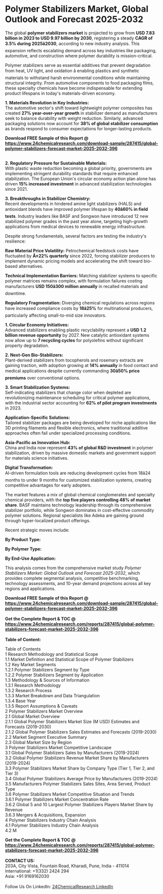 <h1>Polymer Stabilizers Market, Global Outlook and Forecast 2025-2032</h1><p>The global <strong>polymer stabilizers market</strong> is projected to grow from <strong>USD 7.83 billion in 2023 to USD 9.97 billion by 2030</strong>, registering a steady <strong>CAGR of 3.5% during 2025â2030</strong>, according to new industry analysis. This expansion reflects escalating demand across key industries like packaging, automotive, and construction where polymer durability is mission-critical.</p><p>Polymer stabilizers serve as essential additives that prevent degradation from heat, UV light, and oxidation â enabling plastics and synthetic materials to withstand harsh environmental conditions while maintaining structural integrity. From automotive components to food packaging films, these specialty chemicals have become indispensable for extending product lifespans in today's materials-driven economy.</p><p><strong>1. Materials Revolution in Key Industries:</strong><br>
The automotive sector's shift toward lightweight polymer composites has created <strong>27% year-over-year growth</strong> in stabilizer demand as manufacturers seek to balance durability with weight reduction. Similarly, advanced packaging solutions now account for <strong>38% of global stabilizer consumption</strong> as brands respond to consumer expectations for longer-lasting products.</p><div><b>Download FREE Sample of this Report @ 
            <a href="https://www.24chemicalresearch.com/download-sample/287415/global-polymer-stabilizers-forecast-market-2025-2032-396">
            https://www.24chemicalresearch.com/download-sample/287415/global-polymer-stabilizers-forecast-market-2025-2032-396</a></b></div><br><p><strong>2. Regulatory Pressure for Sustainable Materials:</strong><br>
With plastic waste reduction becoming a global priority, governments are implementing stringent durability standards that require enhanced stabilization. The European Union's circular economy action plan alone has driven <strong>15% increased investment</strong> in advanced stabilization technologies since 2021.</p><p><strong>3. Breakthroughs in Stabilizer Chemistry:</strong><br>
Recent developments in hindered amine light stabilizers (HALS) and antioxidant blends have improved polymer lifespan by <strong>40â60% in field tests</strong>. Industry leaders like BASF and Songwon have introduced 12 new stabilized polymer grades in the past year alone, targeting high-growth applications from medical devices to renewable energy infrastructure.</p><p>Despite strong fundamentals, several factors are testing the industry's resilience:</p><p><strong>Raw Material Price Volatility:</strong> Petrochemical feedstock costs have fluctuated by <strong>Â±22% quarterly</strong> since 2022, forcing stabilizer producers to implement dynamic pricing models and accelerating the shift toward bio-based alternatives.</p><p><strong>Technical Implementation Barriers:</strong> Matching stabilizer systems to specific polymer matrices remains complex, with formulation failures costing manufacturers <strong>USD 150â300 million annually</strong> in recalled materials and downtime.</p><p><strong>Regulatory Fragmentation:</strong> Diverging chemical regulations across regions have increased compliance costs by <strong>18â25%</strong> for multinational producers, particularly affecting small-to-mid size innovators.</p><p><strong>1. Circular Economy Initiatives:</strong><br>
Advanced stabilizers enabling plastic recyclability represent a <strong>USD 1.2 billion revenue opportunity</strong> by 2027. New catalytic antioxidant systems now allow up to <strong>7 recycling cycles</strong> for polyolefins without significant property degradation.</p><p><strong>2. Next-Gen Bio-Stabilizers:</strong><br>
Plant-derived stabilizers from tocopherols and rosemary extracts are gaining traction, with adoption growing at <strong>14% annually</strong> in food contact and medical applications despite currently commanding <strong>30â50% price premiums</strong> over conventional options.</p><p><strong>3. Smart Stabilization Systems:</strong><br>
Self-indicating stabilizers that change color when depleted are revolutionizing maintenance scheduling for critical polymer applications, with the industrial sector accounting for <strong>62% of pilot program investments</strong> in 2023.</p><p><strong>Application-Specific Solutions:</strong><br>
	Tailored stabilizer packages are being developed for niche applications like 3D printing filaments and flexible electronics, where traditional additive approaches often fail under specialized processing conditions.</p><p><strong>Asia-Pacific as Innovation Hub:</strong><br>
	China and India now represent <strong>43% of global R&amp;D investment</strong> in polymer stabilization, driven by massive domestic markets and government support for materials science initiatives.</p><p><strong>Digital Transformation:</strong><br>
	AI-driven formulation tools are reducing development cycles from 18â24 months to under 9 months for customized stabilization systems, creating competitive advantages for early adopters.</p><p>The market features a mix of global chemical conglomerates and specialty chemical providers, with the <strong>top five players controlling 48% of market share</strong>. BASF maintains technology leadership through its comprehensive stabilizer portfolio, while Songwon dominates in cost-effective commodity polymer solutions. Regional specialists like Adeka are gaining ground through hyper-localized product offerings.</p><p>Recent strategic moves include:</p><p><strong>By Product Type:</strong></p><p><strong>By Polymer Type:</strong></p><p><strong>By End-Use Application:</strong></p><p>This analysis comes from the comprehensive market study <em>Polymer Stabilizers Market: Global Outlook and Forecast 2025-2032</em>, which provides complete segmental analysis, competitive benchmarking, technology assessments, and 10-year demand projections across all key regions and applications.</p><div><b>Download FREE Sample of this Report @ 
            <a href="https://www.24chemicalresearch.com/download-sample/287415/global-polymer-stabilizers-forecast-market-2025-2032-396">
            https://www.24chemicalresearch.com/download-sample/287415/global-polymer-stabilizers-forecast-market-2025-2032-396</a></b></div><br><div><b>Get the Complete Report & TOC @ 
            <a href="https://www.24chemicalresearch.com/reports/287415/global-polymer-stabilizers-forecast-market-2025-2032-396">
            https://www.24chemicalresearch.com/reports/287415/global-polymer-stabilizers-forecast-market-2025-2032-396</a></b></div><br>
            <b>Table of Content:</b><p>Table of Contents<br />
1 Research Methodology and Statistical Scope<br />
1.1 Market Definition and Statistical Scope of Polymer Stabilizers<br />
1.2 Key Market Segments<br />
1.2.1 Polymer Stabilizers Segment by Type<br />
1.2.2 Polymer Stabilizers Segment by Application<br />
1.3 Methodology & Sources of Information<br />
1.3.1 Research Methodology<br />
1.3.2 Research Process<br />
1.3.3 Market Breakdown and Data Triangulation<br />
1.3.4 Base Year<br />
1.3.5 Report Assumptions & Caveats<br />
2 Polymer Stabilizers Market Overview<br />
2.1 Global Market Overview<br />
2.1.1 Global Polymer Stabilizers Market Size (M USD) Estimates and Forecasts (2019-2030)<br />
2.1.2 Global Polymer Stabilizers Sales Estimates and Forecasts (2019-2030)<br />
2.2 Market Segment Executive Summary<br />
2.3 Global Market Size by Region<br />
3 Polymer Stabilizers Market Competitive Landscape<br />
3.1 Global Polymer Stabilizers Sales by Manufacturers (2019-2024)<br />
3.2 Global Polymer Stabilizers Revenue Market Share by Manufacturers (2019-2024)<br />
3.3 Polymer Stabilizers Market Share by Company Type (Tier 1, Tier 2, and Tier 3)<br />
3.4 Global Polymer Stabilizers Average Price by Manufacturers (2019-2024)<br />
3.5 Manufacturers Polymer Stabilizers Sales Sites, Area Served, Product Type<br />
3.6 Polymer Stabilizers Market Competitive Situation and Trends<br />
3.6.1 Polymer Stabilizers Market Concentration Rate<br />
3.6.2 Global 5 and 10 Largest Polymer Stabilizers Players Market Share by Revenue<br />
3.6.3 Mergers & Acquisitions, Expansion<br />
4 Polymer Stabilizers Industry Chain Analysis<br />
4.1 Polymer Stabilizers Industry Chain Analysis<br />
4.2 M</p><div><b>Get the Complete Report & TOC @ 
            <a href="https://www.24chemicalresearch.com/reports/287415/global-polymer-stabilizers-forecast-market-2025-2032-396">
            https://www.24chemicalresearch.com/reports/287415/global-polymer-stabilizers-forecast-market-2025-2032-396</a></b></div><br><b>CONTACT US:</b><br>
            203A, City Vista, Fountain Road, Kharadi, Pune, India - 411014<br>
            International: +1(332) 2424 294<br>
            Asia: +91 9169162030 <br><br>
            Follow Us On LinkedIn: <a href="https://www.linkedin.com/company/24chemicalresearch/">24ChemicalResearch LinkedIn</a>